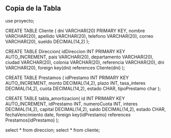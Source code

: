 ## Copia de la Tabla

use proyecto;

CREATE TABLE Cliente (
	dni VARCHAR(20) PRIMARY KEY,
    nombre VARCHAR(20),
    apellido VARCHAR(20),
    telefono VARCHAR(20),
    correo VARCHAR(20),
    sueldo DECIMAL(14,2)
);

CREATE TABLE Direccion(
	idDireccion INT PRIMARY KEY AUTO_INCREMENT,
    pais VARCHAR(20),
    departamento VARCHAR(20),
    ciudad VARCHAR(20),
    colonia VARCHAR(20),
    referencia VARCHAR(20),
    dni VARCHAR(20),
    foreign key(dni) references Cliente(dni)
);

CREATE TABLE Prestamos (
	idPrestamo INT PRIMARY KEY AUTO_INCREMENT,
    monto DECIMAL(14,2),
    plazo INT,
    tasa_interes DECIMAL(14,2),
    cuota DECIMAL(14,2),
    estado CHAR,
    tipoPrestamo char
);

CREATE TABLE tabla_amortizacion(
	id INT PRIMARY KEY AUTO_INCREMENT,
	idPrestamo INT,
    numeroCuota INT,
    interes DECIMAL(14,2),
    capital DECIMAL(14,2),
    saldo DECIMAL(14,2),
    estado CHAR,
    fechaVencimiento date,
    foreign key(idPrestamo) references Prestamos(idPrestamo)
);

select * from direccion;
select * from cliente;